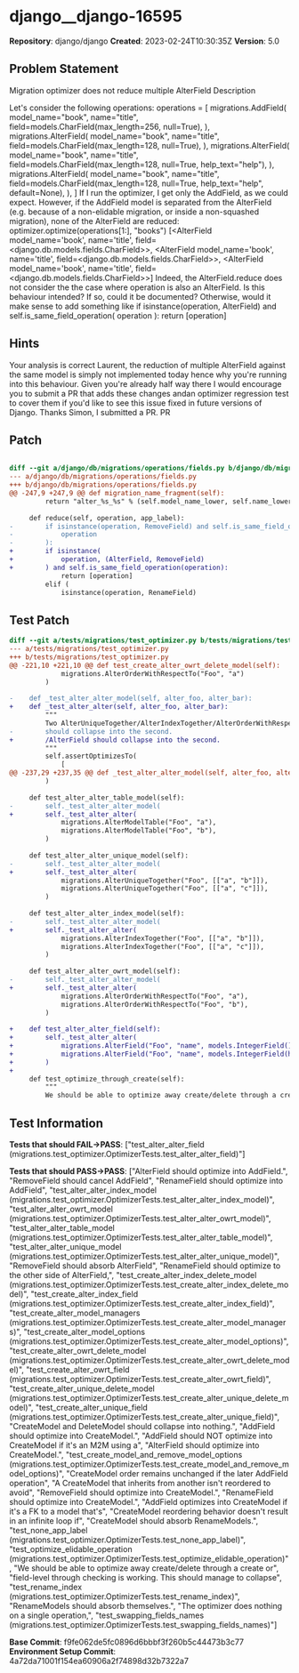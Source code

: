 # django__django-16595

**Repository**: django/django
**Created**: 2023-02-24T10:30:35Z
**Version**: 5.0

## Problem Statement

Migration optimizer does not reduce multiple AlterField
Description
	
Let's consider the following operations: 
operations = [
	migrations.AddField(
		model_name="book",
		name="title",
		field=models.CharField(max_length=256, null=True),
	),
	migrations.AlterField(
		model_name="book",
		name="title",
		field=models.CharField(max_length=128, null=True),
	),
	migrations.AlterField(
		model_name="book",
		name="title",
		field=models.CharField(max_length=128, null=True, help_text="help"),
	),
	migrations.AlterField(
		model_name="book",
		name="title",
		field=models.CharField(max_length=128, null=True, help_text="help", default=None),
	),
]
If I run the optimizer, I get only the AddField, as we could expect. However, if the AddField model is separated from the AlterField (e.g. because of a non-elidable migration, or inside a non-squashed migration), none of the AlterField are reduced:
optimizer.optimize(operations[1:], "books") 
[<AlterField model_name='book', name='title', field=<django.db.models.fields.CharField>>,
 <AlterField model_name='book', name='title', field=<django.db.models.fields.CharField>>,
 <AlterField model_name='book', name='title', field=<django.db.models.fields.CharField>>]
Indeed, the AlterField.reduce does not consider the the case where operation is also an AlterField. 
Is this behaviour intended? If so, could it be documented? 
Otherwise, would it make sense to add something like
		if isinstance(operation, AlterField) and self.is_same_field_operation(
			operation
		):
			return [operation]


## Hints

Your analysis is correct Laurent, the reduction of multiple AlterField against the same model is simply not implemented today hence why you're running into this behaviour. Given you're already half way there ​I would encourage you to submit a PR that adds these changes and ​an optimizer regression test to cover them if you'd like to see this issue fixed in future versions of Django.
Thanks Simon, I submitted a PR.
​PR

## Patch

```diff

diff --git a/django/db/migrations/operations/fields.py b/django/db/migrations/operations/fields.py
--- a/django/db/migrations/operations/fields.py
+++ b/django/db/migrations/operations/fields.py
@@ -247,9 +247,9 @@ def migration_name_fragment(self):
         return "alter_%s_%s" % (self.model_name_lower, self.name_lower)
 
     def reduce(self, operation, app_label):
-        if isinstance(operation, RemoveField) and self.is_same_field_operation(
-            operation
-        ):
+        if isinstance(
+            operation, (AlterField, RemoveField)
+        ) and self.is_same_field_operation(operation):
             return [operation]
         elif (
             isinstance(operation, RenameField)


```

## Test Patch

```diff
diff --git a/tests/migrations/test_optimizer.py b/tests/migrations/test_optimizer.py
--- a/tests/migrations/test_optimizer.py
+++ b/tests/migrations/test_optimizer.py
@@ -221,10 +221,10 @@ def test_create_alter_owrt_delete_model(self):
             migrations.AlterOrderWithRespectTo("Foo", "a")
         )
 
-    def _test_alter_alter_model(self, alter_foo, alter_bar):
+    def _test_alter_alter(self, alter_foo, alter_bar):
         """
         Two AlterUniqueTogether/AlterIndexTogether/AlterOrderWithRespectTo
-        should collapse into the second.
+        /AlterField should collapse into the second.
         """
         self.assertOptimizesTo(
             [
@@ -237,29 +237,35 @@ def _test_alter_alter_model(self, alter_foo, alter_bar):
         )
 
     def test_alter_alter_table_model(self):
-        self._test_alter_alter_model(
+        self._test_alter_alter(
             migrations.AlterModelTable("Foo", "a"),
             migrations.AlterModelTable("Foo", "b"),
         )
 
     def test_alter_alter_unique_model(self):
-        self._test_alter_alter_model(
+        self._test_alter_alter(
             migrations.AlterUniqueTogether("Foo", [["a", "b"]]),
             migrations.AlterUniqueTogether("Foo", [["a", "c"]]),
         )
 
     def test_alter_alter_index_model(self):
-        self._test_alter_alter_model(
+        self._test_alter_alter(
             migrations.AlterIndexTogether("Foo", [["a", "b"]]),
             migrations.AlterIndexTogether("Foo", [["a", "c"]]),
         )
 
     def test_alter_alter_owrt_model(self):
-        self._test_alter_alter_model(
+        self._test_alter_alter(
             migrations.AlterOrderWithRespectTo("Foo", "a"),
             migrations.AlterOrderWithRespectTo("Foo", "b"),
         )
 
+    def test_alter_alter_field(self):
+        self._test_alter_alter(
+            migrations.AlterField("Foo", "name", models.IntegerField()),
+            migrations.AlterField("Foo", "name", models.IntegerField(help_text="help")),
+        )
+
     def test_optimize_through_create(self):
         """
         We should be able to optimize away create/delete through a create or

```

## Test Information

**Tests that should FAIL→PASS**: ["test_alter_alter_field (migrations.test_optimizer.OptimizerTests.test_alter_alter_field)"]

**Tests that should PASS→PASS**: ["AlterField should optimize into AddField.", "RemoveField should cancel AddField", "RenameField should optimize into AddField", "test_alter_alter_index_model (migrations.test_optimizer.OptimizerTests.test_alter_alter_index_model)", "test_alter_alter_owrt_model (migrations.test_optimizer.OptimizerTests.test_alter_alter_owrt_model)", "test_alter_alter_table_model (migrations.test_optimizer.OptimizerTests.test_alter_alter_table_model)", "test_alter_alter_unique_model (migrations.test_optimizer.OptimizerTests.test_alter_alter_unique_model)", "RemoveField should absorb AlterField", "RenameField should optimize to the other side of AlterField,", "test_create_alter_index_delete_model (migrations.test_optimizer.OptimizerTests.test_create_alter_index_delete_model)", "test_create_alter_index_field (migrations.test_optimizer.OptimizerTests.test_create_alter_index_field)", "test_create_alter_model_managers (migrations.test_optimizer.OptimizerTests.test_create_alter_model_managers)", "test_create_alter_model_options (migrations.test_optimizer.OptimizerTests.test_create_alter_model_options)", "test_create_alter_owrt_delete_model (migrations.test_optimizer.OptimizerTests.test_create_alter_owrt_delete_model)", "test_create_alter_owrt_field (migrations.test_optimizer.OptimizerTests.test_create_alter_owrt_field)", "test_create_alter_unique_delete_model (migrations.test_optimizer.OptimizerTests.test_create_alter_unique_delete_model)", "test_create_alter_unique_field (migrations.test_optimizer.OptimizerTests.test_create_alter_unique_field)", "CreateModel and DeleteModel should collapse into nothing.", "AddField should optimize into CreateModel.", "AddField should NOT optimize into CreateModel if it's an M2M using a", "AlterField should optimize into CreateModel.", "test_create_model_and_remove_model_options (migrations.test_optimizer.OptimizerTests.test_create_model_and_remove_model_options)", "CreateModel order remains unchanged if the later AddField operation", "A CreateModel that inherits from another isn't reordered to avoid", "RemoveField should optimize into CreateModel.", "RenameField should optimize into CreateModel.", "AddField optimizes into CreateModel if it's a FK to a model that's", "CreateModel reordering behavior doesn't result in an infinite loop if", "CreateModel should absorb RenameModels.", "test_none_app_label (migrations.test_optimizer.OptimizerTests.test_none_app_label)", "test_optimize_elidable_operation (migrations.test_optimizer.OptimizerTests.test_optimize_elidable_operation)", "We should be able to optimize away create/delete through a create or", "field-level through checking is working. This should manage to collapse", "test_rename_index (migrations.test_optimizer.OptimizerTests.test_rename_index)", "RenameModels should absorb themselves.", "The optimizer does nothing on a single operation,", "test_swapping_fields_names (migrations.test_optimizer.OptimizerTests.test_swapping_fields_names)"]

**Base Commit**: f9fe062de5fc0896d6bbbf3f260b5c44473b3c77
**Environment Setup Commit**: 4a72da71001f154ea60906a2f74898d32b7322a7
